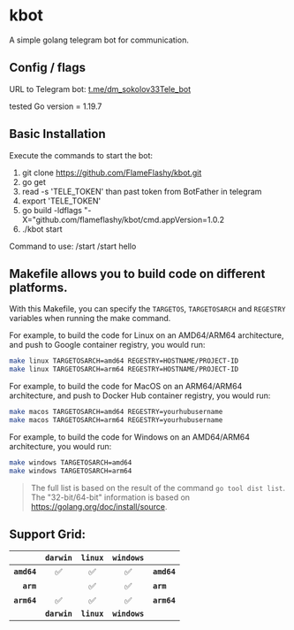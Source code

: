 # kbot

A simple golang telegram bot for communication.

## Config / flags
URL to Telegram bot: [t.me/dm_sokolov33Tele_bot](https://t.me/dm_sokolov33Tele_bot) 

tested Go version = 1.19.7

## Basic Installation

Execute the commands to start the bot:

1. git clone https://github.com/FlameFlashy/kbot.git
2. go get 
3. read -s 'TELE_TOKEN' than past token from BotFather in telegram
4. export 'TELE_TOKEN'
3. go build -ldflags "-X="github.com/flameflashy/kbot/cmd.appVersion=1.0.2
4. ./kbot start

Command to use:
/start
/start hello

## Makefile allows you to build code on different platforms. 

With this Makefile, you can specify the `TARGETOS`, `TARGETOSARCH` and `REGESTRY` variables when running the make command. 

For example, to build the code for Linux on an AMD64/ARM64 architecture, and push to Google container registry, you would run:
```bash
make linux TARGETOSARCH=amd64 REGESTRY=HOSTNAME/PROJECT-ID
make linux TARGETOSARCH=arm64 REGESTRY=HOSTNAME/PROJECT-ID

```
For example, to build the code for MacOS on an ARM64/ARM64 architecture, and push to Docker Hub container registry, you would run:
```bash
make macos TARGETOSARCH=amd64 REGESTRY=yourhubusername
make macos TARGETOSARCH=arm64 REGESTRY=yourhubusername
```

For example, to build the code for Windows on an AMD64/ARM64 architecture, you would run:
```bash
make windows TARGETOSARCH=amd64
make windows TARGETOSARCH=arm64
```

> The full list is based on the result of the command `go tool dist list`. The "32-bit/64-bit" information is based on https://golang.org/doc/install/source.
## Support Grid:

|                   | `darwin` |  `linux` | `windows` |                   |
| ----------------: | :------: |  :-----: | :-------: | :---------------- |
| **`amd64`**       |  ✅      | ✅       | ✅         | **`amd64`**      |
| **`arm`**         |          | ✅       | ✅         | **`arm`**        |
| **`arm64`**       | ✅       | ✅       | ✅         | **`arm64`**      |
|  |  **`darwin`** | **`linux`** | **`windows`** |  |